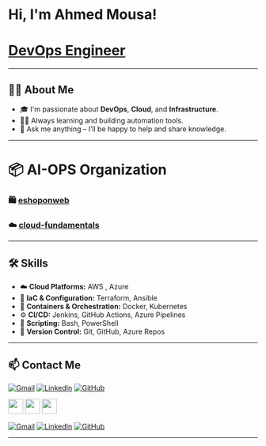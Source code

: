 #  Hi, I'm Ahmed Mousa!
# [DevOps Engineer](#)

---

## 👨‍💻 About Me

- 🎓 I'm passionate about **DevOps**, **Cloud**, and **Infrastructure**.  
- 🏃‍♂️ Always learning and building automation tools.  
- 💬 Ask me anything – I’ll be happy to help and share knowledge.  

---



# 📦 **AI-OPS Organization**  
### 🛍️ [eshoponweb](https://github.com/Eng-AhmedMousa/eshoponweb)
### ☁️ [cloud-fundamentals](https://github.com/Eng-AhmedMousa/cloud-fundamentals)

---

## 🛠️ Skills

- ☁️ **Cloud Platforms:** AWS , Azure
- 🧱 **IaC & Configuration:**  Terraform, Ansible
- 🐳 **Containers & Orchestration:**  Docker, Kubernetes
- ⚙️ **CI/CD:** Jenkins, GitHub Actions, Azure Pipelines
- 🐧 **Scripting:** Bash, PowerShell
- 🔐 **Version Control:** Git, GitHub, Azure Repos

---

## 📫 Contact Me

[![Gmail](https://img.shields.io/badge/Gmail-D14836?style=flat-square&logo=gmail&logoColor=white)](mailto:eng.ahmedhmousa@gmail.com)
[![LinkedIn](https://img.shields.io/badge/LinkedIn-0077B5?style=flat-square&logo=linkedin&logoColor=white)](https://www.linkedin.com/in/devopsahmed)
[![GitHub](https://img.shields.io/badge/GitHub-181717?style=flat-square&logo=github&logoColor=white)](https://github.com/Eng-AhmedMousa)

<a href="mailto:eng.ahmedhmousa@gmail.com"><img src="https://img.icons8.com/color/48/000000/gmail--v1.png" width="30px"/></a>
<a href="https://github.com/Eng-AhmedMousa"><img src="https://cdn-icons-png.flaticon.com/512/25/25231.png" width="30px"/></a>
<a href="https://www.linkedin.com/in/devopsahmed"><img src="https://cdn-icons-png.flaticon.com/512/174/174857.png" width="30px"/></a>

[![Gmail](https://img.shields.io/badge/Gmail-white?style=flat&logo=gmail&logoColor=red)](mailto:eng.ahmedhmousa@gmail.com)
[![LinkedIn](https://img.shields.io/badge/LinkedIn-white?style=flat&logo=linkedin&logoColor=blue)](https://www.linkedin.com/in/devopsahmed)
[![GitHub](https://img.shields.io/badge/GitHub-white?style=flat&logo=github&logoColor=black)](https://github.com/Eng-AhmedMousa)


---
